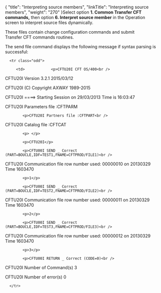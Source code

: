 {
    "title": "Interpreting source members",
    "linkTitle": "Interpreting source members",
    "weight": "270"
}Select option **1. Common Transfer CFT commands,** then option **6. Interpret source member** in the Operation screen to interpret source files dynamically.

These files contain change configuration commands and submit Transfer CFT commands routines.

The send file command displays the following message if syntax parsing is successful:

<table data-cellspacing="0">
   <tbody>
      <tr class="odd">
         <td>            <p>CFTU20I CFT OS/400<br />
CFTU20I Version 3.2.1 2015/03/12<br />
CFTU20I (C) Copyright AXWAY 1989-2015<br />
CFTU20I ====&gt; Starting Session on 29/03/2013 Time is 16:03:47<br />
CFTU20I Parameters file :CFTPARM</p>
            <p>CFTU20I Partners file :CFTPART<br />
CFTU20I Catalog file :CFTCAT</p>
            <p> </p>
            <p>CFTU20I</p>
            <p>CFTU00I SEND _ Correct (PART=BOUCLE,IDF=TEST1,FNAME=CFTPROD/FILE1)<br />
CFTU20I Communication file row number used: 00000010 on 20130329 Time 1603470</p>
            <p>1</p>
            <p>CFTU00I SEND _ Correct (PART=BOUCLE,IDF=TEST2,FNAME=CFTPROD/FILE2)<br />
CFTU20I Communication file row number used: 00000011 on 20130329 Time 1603470</p>
            <p>2</p>
            <p>CFTU00I SEND _ Correct (PART=BOUCLE,IDF=TEST3,FNAME=CFTPROD/FILE3)<br />
CFTU20I Communication file row number used: 00000012 on 20130329 Time 1603470</p>
            <p>3</p>
            <p>CFTU00I RETURN _ Correct (CODE=0)<br />
CFTU20I Number of Command(s) 3<br />
CFTU20I Number of error(s) 0</p>         </td>
      </tr>
   </tbody>
</table>
